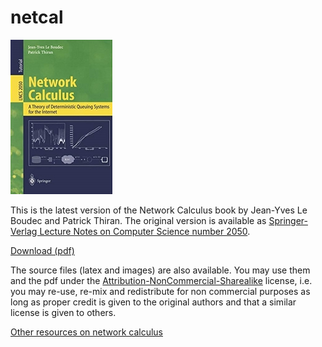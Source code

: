 # netcal
![Network Calculus nook cover](./images/ncBookCover.jpg) 

This is the latest version of the Network Calculus book by Jean-Yves Le Boudec and Patrick Thiran. The  original version is available as [Springer-Verlag Lecture Notes on Computer Science number 2050](https://www.springer.com/en/book/9783540421849).

[Download (pdf)](./latex/netCalBook.pdf)

The source files (latex and images) are also available. You may use them and the pdf under the [Attribution-NonCommercial-Sharealike](http://creativecommons.org/licenses/by-nc-sa/4.0/) license, i.e. you may re-use, re-mix and redistribute for non commercial purposes as long as proper credit is given to the original authors and that a similar license is given to others.

[Other resources on network calculus](https://leboudec.github.io/netcal/)

